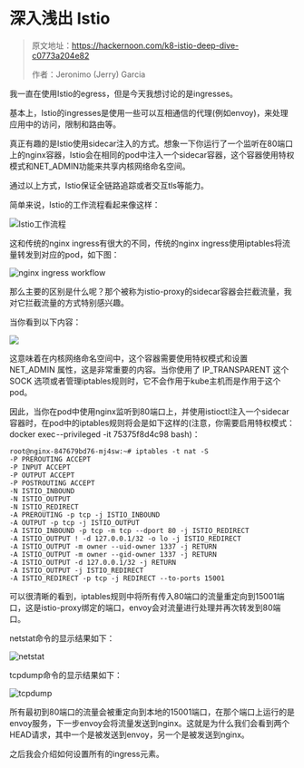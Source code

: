 # 深入浅出 Istio

> 原文地址：<https://hackernoon.com/k8-istio-deep-dive-c0773a204e82>
>
> 作者：Jeronimo (Jerry) Garcia

我一直在使用Istio的egress，但是今天我想讨论的是ingresses。

基本上，Istio的ingresses是使用一些可以互相通信的代理(例如envoy)，来处理应用中的访问，限制和路由等。

真正有趣的是Istio使用sidecar注入的方式。想象一下你运行了一个监听在80端口上的nginx容器，Istio会在相同的pod中注入一个sidecar容器，这个容器使用特权模式和NET\_ADMIN功能来共享内核网络命名空间。

通过以上方式，Istio保证全链路追踪或者交互tls等能力。

简单来说，Istio的工作流程看起来像这样：

![Istio工作流程](http://ww1.sinaimg.cn/large/7cebfec5gy1fu027jprkxj20r70a3dg4.jpg)

这和传统的nginx ingress有很大的不同，传统的nginx ingress使用iptables将流量转发到对应的pod，如下图：

![nginx ingress workflow](http://ww1.sinaimg.cn/large/7cebfec5gy1fu028ondrgj20pe08vwen.jpg)

那么主要的区别是什么呢？那个被称为istio-proxy的sidecar容器会拦截流量，我对它拦截流量的方式特别感兴趣。

当你看到以下内容：

![](http://ww1.sinaimg.cn/large/7cebfec5gy1fu0291fi0xj20rs05d0tb.jpg)

这意味着在内核网络命名空间中，这个容器需要使用特权模式和设置 NET\_ADMIN 属性，这是非常重要的内容。当你使用了 IP\_TRANSPARENT 这个 SOCK 选项或者管理iptables规则时，它不会作用于kube主机而是作用于这个pod。

因此，当你在pod中使用nginx监听到80端口上，并使用istioctl注入一个sidecar容器时，在pod中的iptables规则将会是如下这样的(注意，你需要启用特权模式：docker exec --privileged -it 75375f8d4c98 bash)：

```
root@nginx-847679bd76-mj4sw:~# iptables -t nat -S
-P PREROUTING ACCEPT
-P INPUT ACCEPT
-P OUTPUT ACCEPT
-P POSTROUTING ACCEPT
-N ISTIO_INBOUND
-N ISTIO_OUTPUT
-N ISTIO_REDIRECT
-A PREROUTING -p tcp -j ISTIO_INBOUND
-A OUTPUT -p tcp -j ISTIO_OUTPUT
-A ISTIO_INBOUND -p tcp -m tcp --dport 80 -j ISTIO_REDIRECT
-A ISTIO_OUTPUT ! -d 127.0.0.1/32 -o lo -j ISTIO_REDIRECT
-A ISTIO_OUTPUT -m owner --uid-owner 1337 -j RETURN
-A ISTIO_OUTPUT -m owner --gid-owner 1337 -j RETURN
-A ISTIO_OUTPUT -d 127.0.0.1/32 -j RETURN
-A ISTIO_OUTPUT -j ISTIO_REDIRECT
-A ISTIO_REDIRECT -p tcp -j REDIRECT --to-ports 15001
```

可以很清晰的看到，iptables规则中将所有传入80端口的流量重定向到15001端口，这是istio-proxy绑定的端口，envoy会对流量进行处理并再次转发到80端口。

netstat命令的显示结果如下：

![netstat](http://ww1.sinaimg.cn/large/7cebfec5gy1fu029d86bwj20om03rad8.jpg)

tcpdump命令的显示结果如下：

![tcpdump](http://ww1.sinaimg.cn/large/7cebfec5gy1fu029nyzzpj20k002pwg5.jpg)

所有最初到80端口的流量会被重定向到本地的15001端口，在那个端口上运行的是envoy服务，下一步envoy会将流量发送到nginx。这就是为什么我们会看到两个HEAD请求，其中一个是被发送到envoy，另一个是被发送到nginx。

之后我会介绍如何设置所有的ingress元素。